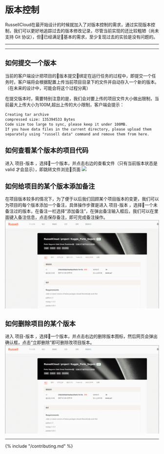 # 版本控制

RussellCloud在最开始设计的时候就加入了对版本控制的需求，通过实现版本控制，我们可以更好地追踪过去的版本修改记录，尽管当前实现的还比较粗陋（尚未支持 Git 协议），但已经满足基本的需求，至少复现过去的实验是没有问题的。

---

<!-- toc -->

---

## 如何提交一个版本

当前的客户端设计把项目的版本提交绑定在运行任务的过程中，即提交一个任务时，客户端将会根据配置上传当前项目目录下的文件并自动存入一个新的版本。（在未来的设计中，可能会将这个过程分离）

在提交版本时，需要特别注意的是，我们会对要上传的项目文件大小做出限制，当前最大上传大小为100M,超出上传的大小限制，客户端会提示：

```
Creating tar archive
compressed size: 135394533 Bytes
Code size too large to sync, please keep it under 100MB.
If you have data files in the current directory, please upload them 
separately using "russell data" command and remove them from here.
```


## 如何查看某个版本的项目代码

进入 项目-版本 ，选择一个版本，并点击右边的查看文件（只有当前版本状态是 valid 才会显示），即跳转文件浏览页面
![](/asserts/img/version_control_1.gif)


## 如何给项目的某个版本添加备注
在项目版本较多的情况下，为了便于以后我们回顾某个项目版本的变更，我们可以为项目的每个版本添加一个备注，具体操作步骤是进入 项目-版本 ，选择一个未备注过的版本，在备注一栏选择“添加备注”，在弹出备注输入框后，我们可以在里面键入备注信息，点击保存备注，即可完成备注操作。
![](/asserts/img/version_remark.gif)


## 如何删除项目的某个版本
进入 项目-版本 ，选择一个版本，并点击右边的删除版本图标，然后网页会弹出确认框，点击“立即删除”即可删除改项目版本。
![](/asserts/img/version_delete.gif)



---

{% include "/contributing.md" %}